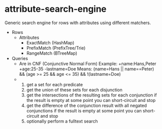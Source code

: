 # attribute-search-engine
Generic search engine for rows with attributes using different matchers.

- Rows
  - Attributes
    - ExactMatch  (HashMap)
    - PrefixMatch (PrefixTree/Trie)
    - RangeMatch  (BTreeMap)
- Queries
  - Are in CNF (Conjunctive Normal Form)
    Example: +name:Hans,Peter +age:25-35 -lastname=Doe
    Means:   (name=Hans || name==Peter) && (age >= 25 && age <= 35) && !(lastname=Doe)
  - 1. get a set for each predicate
    2. get the union of these sets for each disjunction
    3. get the intersections of the resulting sets for each conjunction
      if the result is empty at some point you can short-circuit and stop
    4. get the difference of the conjunction result with all negated conjunctions
      if the result is empty at some point you can short-circuit and stop
    5. optionally perform a fulltext search
